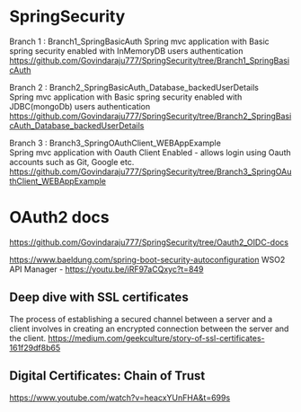 # SpringSecurity

Branch 1 : Branch1_SpringBasicAuth
	Spring mvc application with Basic spring security enabled with InMemoryDB users authentication
	https://github.com/Govindaraju777/SpringSecurity/tree/Branch1_SpringBasicAuth

Branch 2 : Branch2_SpringBasicAuth_Database_backedUserDetails	
	Spring mvc application with Basic spring security enabled with JDBC(mongoDb) users authentication
	https://github.com/Govindaraju777/SpringSecurity/tree/Branch2_SpringBasicAuth_Database_backedUserDetails

Branch 3 : Branch3_SpringOAuthClient_WEBAppExample	
	Spring mvc application with Oauth Client Enabled - allows login using Oauth accounts such as Git, Google etc.
	https://github.com/Govindaraju777/SpringSecurity/tree/Branch3_SpringOAuthClient_WEBAppExample






# OAuth2 docs
https://github.com/Govindaraju777/SpringSecurity/tree/Oauth2_OIDC-docs


https://www.baeldung.com/spring-boot-security-autoconfiguration
WSO2 API Manager - https://youtu.be/iRF97aCQxyc?t=849


## Deep dive with SSL certificates
The process of establishing a secured channel between a server and a client involves in creating an encrypted connection between the server and the client.
https://medium.com/geekculture/story-of-ssl-certificates-161f29df8b65
## Digital Certificates: Chain of Trust
https://www.youtube.com/watch?v=heacxYUnFHA&t=699s

